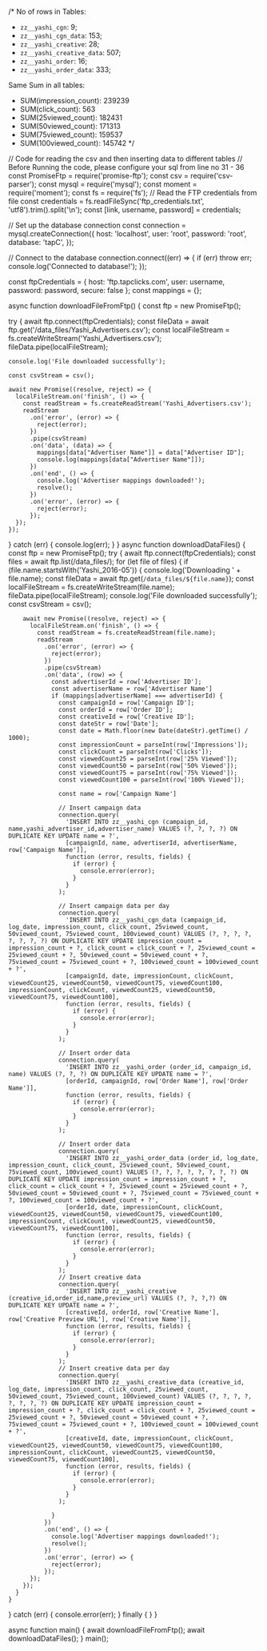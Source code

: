 /*
No of rows in Tables:
- `zz__yashi_cgn`: 9;
- `zz__yashi_cgn_data`: 153;
- `zz__yashi_creative`: 28;
- `zz__yashi_creative_data`: 507;
- `zz__yashi_order`: 16;
- `zz__yashi_order_data`: 333;

Same Sum in all tables:
- SUM(impression_count): 239239
- SUM(click_count): 563
- SUM(25viewed_count): 182431
- SUM(50viewed_count): 171313
- SUM(75viewed_count): 159537
- SUM(100viewed_count): 145742
*/

// Code for reading the csv and then inserting data to different tables
// Before Running the code, please configure your sql from line no 31 - 36
const PromiseFtp = require('promise-ftp');
const csv = require('csv-parser');
const mysql = require('mysql');
const moment = require('moment');
const fs = require('fs');
// Read the FTP credentials from file
const credentials = fs.readFileSync('ftp_credentials.txt', 'utf8').trim().split('\n');
const [link, username, password] = credentials;

// Set up the database connection
const connection = mysql.createConnection({
  host: 'localhost',
  user: 'root',
  password: 'root',
  database: 'tapC',
});

// Connect to the database
connection.connect((err) => {
  if (err) throw err;
  console.log('Connected to database!');
});



const ftpCredentials = {
  host: 'ftp.tapclicks.com',
  user: username,
  password: password,
  secure: false
};
const mappings = {};

async function downloadFileFromFtp() {
  const ftp = new PromiseFtp();

  try {
    await ftp.connect(ftpCredentials);
    const fileData = await ftp.get('/data_files/Yashi_Advertisers.csv');
    const localFileStream = fs.createWriteStream('Yashi_Advertisers.csv');
    fileData.pipe(localFileStream);

    console.log('File downloaded successfully');

    const csvStream = csv();

    await new Promise((resolve, reject) => {
      localFileStream.on('finish', () => {
        const readStream = fs.createReadStream('Yashi_Advertisers.csv');
        readStream
          .on('error', (error) => {
            reject(error);
          })
          .pipe(csvStream)
          .on('data', (data) => {
            mappings[data["Advertiser Name"]] = data["Advertiser ID"];
            console.log(mappings[data["Advertiser Name"]]);
          })
          .on('end', () => {
            console.log('Advertiser mappings downloaded!');
            resolve();
          })
          .on('error', (error) => {
            reject(error);
          });
      });
    });
  } catch (err) {
    console.log(err);
  }
}
async function downloadDataFiles() {
  const ftp = new PromiseFtp();
  try {
    await ftp.connect(ftpCredentials);
    const files = await ftp.list(/data_files/);
    for (let file of files) {
      if (file.name.startsWith('Yashi_2016-05')) {
        console.log('Downloading ' + file.name);
        const fileData = await ftp.get(`/data_files/${file.name}`);
        const localFileStream = fs.createWriteStream(file.name);
        fileData.pipe(localFileStream);
        console.log('File downloaded successfully');
        const csvStream = csv();

        await new Promise((resolve, reject) => {
          localFileStream.on('finish', () => {
            const readStream = fs.createReadStream(file.name);
            readStream
              .on('error', (error) => {
                reject(error);
              })
              .pipe(csvStream)
              .on('data', (row) => {
                const advertiserId = row['Advertiser ID'];
                const advertiserName = row['Advertiser Name']
                if (mappings[advertiserName] === advertiserId) {
                  const campaignId = row['Campaign ID'];
                  const orderId = row['Order ID'];
                  const creativeId = row['Creative ID'];
                  const dateStr = row['Date'];
                  const date = Math.floor(new Date(dateStr).getTime() / 1000);
                  const impressionCount = parseInt(row['Impressions']);
                  const clickCount = parseInt(row['Clicks']);
                  const viewedCount25 = parseInt(row['25% Viewed']);
                  const viewedCount50 = parseInt(row['50% Viewed']);
                  const viewedCount75 = parseInt(row['75% Viewed']);
                  const viewedCount100 = parseInt(row['100% Viewed']);

                  const name = row['Campaign Name']

                  // Insert campaign data
                  connection.query(
                    'INSERT INTO zz__yashi_cgn (campaign_id, name,yashi_advertiser_id,advertiser_name) VALUES (?, ?, ?, ?) ON DUPLICATE KEY UPDATE name = ?',
                    [campaignId, name, advertiserId, advertiserName, row['Campaign Name']],
                    function (error, results, fields) {
                      if (error) {
                        console.error(error);
                      }
                    }
                  );

                  // Insert campaign data per day
                  connection.query(
                    'INSERT INTO zz__yashi_cgn_data (campaign_id, log_date, impression_count, click_count, 25viewed_count, 50viewed_count, 75viewed_count, 100viewed_count) VALUES (?, ?, ?, ?, ?, ?, ?, ?) ON DUPLICATE KEY UPDATE impression_count = impression_count + ?, click_count = click_count + ?, 25viewed_count = 25viewed_count + ?, 50viewed_count = 50viewed_count + ?, 75viewed_count = 75viewed_count + ?, 100viewed_count = 100viewed_count + ?',
                    [campaignId, date, impressionCount, clickCount, viewedCount25, viewedCount50, viewedCount75, viewedCount100, impressionCount, clickCount, viewedCount25, viewedCount50, viewedCount75, viewedCount100],
                    function (error, results, fields) {
                      if (error) {
                        console.error(error);
                      }
                    }
                  );

                  // Insert order data
                  connection.query(
                    'INSERT INTO zz__yashi_order (order_id, campaign_id, name) VALUES (?, ?, ?) ON DUPLICATE KEY UPDATE name = ?',
                    [orderId, campaignId, row['Order Name'], row['Order Name']],
                    function (error, results, fields) {
                      if (error) {
                        console.error(error);
                      }
                    }
                  );

                  // Insert order data
                  connection.query(
                    'INSERT INTO zz__yashi_order_data (order_id, log_date, impression_count, click_count, 25viewed_count, 50viewed_count, 75viewed_count, 100viewed_count) VALUES (?, ?, ?, ?, ?, ?, ?, ?) ON DUPLICATE KEY UPDATE impression_count = impression_count + ?, click_count = click_count + ?, 25viewed_count = 25viewed_count + ?, 50viewed_count = 50viewed_count + ?, 75viewed_count = 75viewed_count + ?, 100viewed_count = 100viewed_count + ?',
                    [orderId, date, impressionCount, clickCount, viewedCount25, viewedCount50, viewedCount75, viewedCount100, impressionCount, clickCount, viewedCount25, viewedCount50, viewedCount75, viewedCount100],
                    function (error, results, fields) {
                      if (error) {
                        console.error(error);
                      }
                    }
                  );
                  // Insert creative data
                  connection.query(
                    'INSERT INTO zz__yashi_creative (creative_id,order_id,name,preview_url) VALUES (?, ?, ?,?) ON DUPLICATE KEY UPDATE name = ?',
                    [creativeId, orderId, row['Creative Name'], row['Creative Preview URL'], row['Creative Name']],
                    function (error, results, fields) {
                      if (error) {
                        console.error(error);
                      }
                    }
                  );
                  // Insert creative data per day
                  connection.query(
                    'INSERT INTO zz__yashi_creative_data (creative_id, log_date, impression_count, click_count, 25viewed_count, 50viewed_count, 75viewed_count, 100viewed_count) VALUES (?, ?, ?, ?, ?, ?, ?, ?) ON DUPLICATE KEY UPDATE impression_count = impression_count + ?, click_count = click_count + ?, 25viewed_count = 25viewed_count + ?, 50viewed_count = 50viewed_count + ?, 75viewed_count = 75viewed_count + ?, 100viewed_count = 100viewed_count + ?',
                    [creativeId, date, impressionCount, clickCount, viewedCount25, viewedCount50, viewedCount75, viewedCount100, impressionCount, clickCount, viewedCount25, viewedCount50, viewedCount75, viewedCount100],
                    function (error, results, fields) {
                      if (error) {
                        console.error(error);
                      }
                    }
                  );

                }
              })
              .on('end', () => {
                console.log('Advertiser mappings downloaded!');
                resolve();
              })
              .on('error', (error) => {
                reject(error);
              });
          });
        });
      }
    }
  } catch (err) {
    console.error(err);
  } finally {
  }
}

async function main() {
  await downloadFileFromFtp();
  await downloadDataFiles();
}
main();
